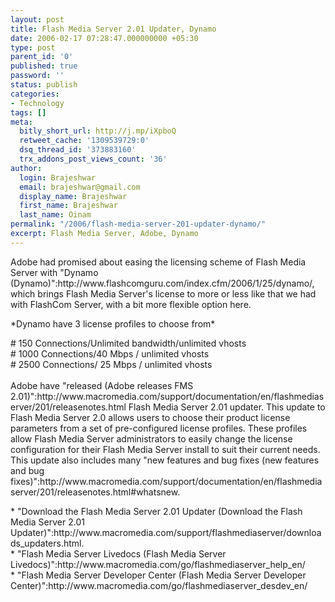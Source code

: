 ```yaml
---
layout: post
title: Flash Media Server 2.01 Updater, Dynamo
date: 2006-02-17 07:28:47.000000000 +05:30
type: post
parent_id: '0'
published: true
password: ''
status: publish
categories:
- Technology
tags: []
meta:
  bitly_short_url: http://j.mp/iXpboQ
  retweet_cache: '1309539729:0'
  dsq_thread_id: '373883160'
  trx_addons_post_views_count: '36'
author:
  login: Brajeshwar
  email: brajeshwar@gmail.com
  display_name: Brajeshwar
  first_name: Brajeshwar
  last_name: Oinam
permalink: "/2006/flash-media-server-201-updater-dynamo/"
excerpt: Flash Media Server, Adobe, Dynamo
---
```

<p>Adobe had promised about easing the licensing scheme of Flash Media Server with "Dynamo (Dynamo)":http://www.flashcomguru.com/index.cfm/2006/1/25/dynamo/, which brings Flash Media Server's license to more or less like that we had with FlashCom Server, with a bit more flexible option here.</p>
<p>*Dynamo have 3 license profiles to choose from*</p>
<p># 150 Connections/Unlimited bandwidth/unlimited vhosts<br />
# 1000 Connections/40 Mbps / unlimited vhosts<br />
# 2500 Connections/ 25 Mbps / unlimited vhosts<br />
<br />
Adobe have "released (Adobe releases FMS 2.01)":http://www.macromedia.com/support/documentation/en/flashmediaserver/201/releasenotes.html Flash Media Server 2.01 updater. This update to Flash Media Server 2.0 allows users to choose their product license parameters from a set of pre-configured license profiles. These profiles allow Flash Media Server administrators to easily change the license configuration for their Flash Media Server install to suit their current needs. This update also includes many "new features and bug fixes (new features and bug fixes)":http://www.macromedia.com/support/documentation/en/flashmediaserver/201/releasenotes.html#whatsnew.</p>
<p>* "Download the Flash Media Server 2.01 Updater (Download the Flash Media Server 2.01 Updater)":http://www.macromedia.com/support/flashmediaserver/downloads_updaters.html.<br />
* "Flash Media Server Livedocs (Flash Media Server Livedocs)":http://www.macromedia.com/go/flashmediaserver_help_en/<br />
* "Flash Media Server Developer Center (Flash Media Server Developer Center)":http://www.macromedia.com/go/flashmediaserver_desdev_en/</p>
